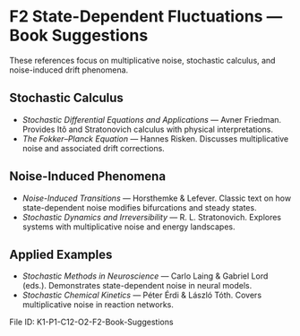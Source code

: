 # F2 State-Dependent Fluctuations — Book Suggestions

These references focus on multiplicative noise, stochastic calculus, and noise-induced drift phenomena.

## Stochastic Calculus
- *Stochastic Differential Equations and Applications* — Avner Friedman. Provides Itô and Stratonovich calculus with physical interpretations.
- *The Fokker–Planck Equation* — Hannes Risken. Discusses multiplicative noise and associated drift corrections.

## Noise-Induced Phenomena
- *Noise-Induced Transitions* — Horsthemke & Lefever. Classic text on how state-dependent noise modifies bifurcations and steady states.
- *Stochastic Dynamics and Irreversibility* — R. L. Stratonovich. Explores systems with multiplicative noise and energy landscapes.

## Applied Examples
- *Stochastic Methods in Neuroscience* — Carlo Laing & Gabriel Lord (eds.). Demonstrates state-dependent noise in neural models.
- *Stochastic Chemical Kinetics* — Péter Érdi & László Tóth. Covers multiplicative noise in reaction networks.

File ID: K1-P1-C12-O2-F2-Book-Suggestions
